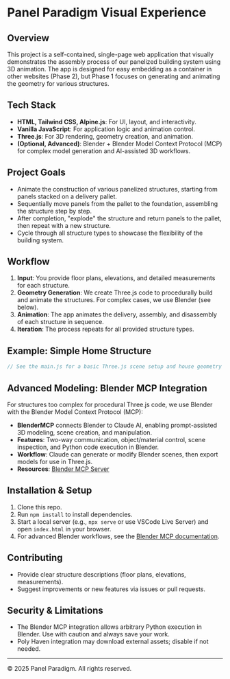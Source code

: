 # Panel Paradigm Visual Experience

## Overview
This project is a self-contained, single-page web application that visually demonstrates the assembly process of our panelized building system using 3D animation. The app is designed for easy embedding as a container in other websites (Phase 2), but Phase 1 focuses on generating and animating the geometry for various structures.

## Tech Stack
- **HTML, Tailwind CSS, Alpine.js**: For UI, layout, and interactivity.
- **Vanilla JavaScript**: For application logic and animation control.
- **Three.js**: For 3D rendering, geometry creation, and animation.
- **(Optional, Advanced)**: Blender + Blender Model Context Protocol (MCP) for complex model generation and AI-assisted 3D workflows.

## Project Goals
- Animate the construction of various panelized structures, starting from panels stacked on a delivery pallet.
- Sequentially move panels from the pallet to the foundation, assembling the structure step by step.
- After completion, "explode" the structure and return panels to the pallet, then repeat with a new structure.
- Cycle through all structure types to showcase the flexibility of the building system.

## Workflow
1. **Input**: You provide floor plans, elevations, and detailed measurements for each structure.
2. **Geometry Generation**: We create Three.js code to procedurally build and animate the structures. For complex cases, we use Blender (see below).
3. **Animation**: The app animates the delivery, assembly, and disassembly of each structure in sequence.
4. **Iteration**: The process repeats for all provided structure types.

## Example: Simple Home Structure
```js
// See the main.js for a basic Three.js scene setup and house geometry example.
```

## Advanced Modeling: Blender MCP Integration
For structures too complex for procedural Three.js code, we use Blender with the Blender Model Context Protocol (MCP):
- **BlenderMCP** connects Blender to Claude AI, enabling prompt-assisted 3D modeling, scene creation, and manipulation.
- **Features**: Two-way communication, object/material control, scene inspection, and Python code execution in Blender.
- **Workflow**: Claude can generate or modify Blender scenes, then export models for use in Three.js.
- **Resources**: [Blender MCP Server](https://mcpmarket.com/server/blender-model-context-protocol)

## Installation & Setup
1. Clone this repo.
2. Run `npm install` to install dependencies.
3. Start a local server (e.g., `npx serve` or use VSCode Live Server) and open `index.html` in your browser.
4. For advanced Blender workflows, see the [Blender MCP documentation](https://mcpmarket.com/server/blender-model-context-protocol).

## Contributing
- Provide clear structure descriptions (floor plans, elevations, measurements).
- Suggest improvements or new features via issues or pull requests.

## Security & Limitations
- The Blender MCP integration allows arbitrary Python execution in Blender. Use with caution and always save your work.
- Poly Haven integration may download external assets; disable if not needed.

---
© 2025 Panel Paradigm. All rights reserved. 